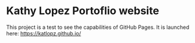 # Kathy Lopez Portoflio website

This project is a test to see the capabilities of GitHub Pages.
It is launched here: https://katlopz.github.io/
